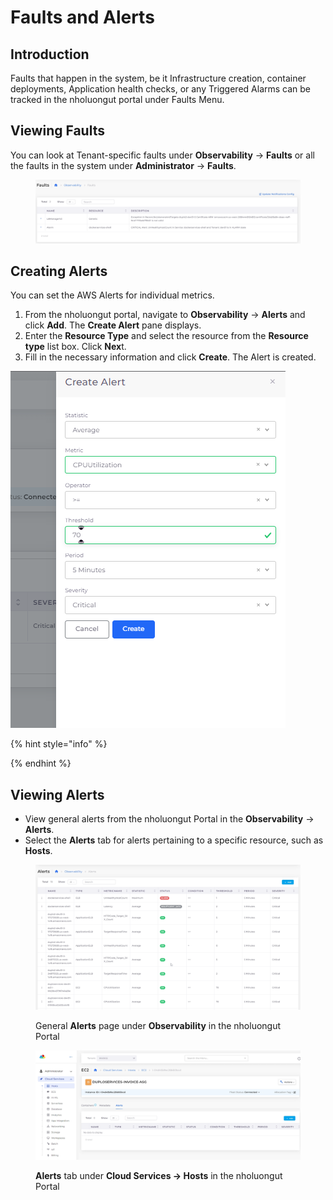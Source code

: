 # Faults and Alerts

## Introduction <a href="#id-0-toc-title" id="id-0-toc-title"></a>

Faults that happen in the system, be it Infrastructure creation, container deployments, Application health checks, or any Triggered Alarms can be tracked in the nholuongut portal under Faults Menu.

## Viewing Faults <a href="#id-1-toc-title" id="id-1-toc-title"></a>

You can look at Tenant-specific faults under **Observability** -> **Faults** or all the faults in the system under **Administrator** -> **Faults**.

<figure><img src="../../../.gitbook/assets/screenshot-nimbusweb.me-2024.02.18-15_42_22.png" alt=""><figcaption></figcaption></figure>

## Creating Alerts <a href="#id-2-toc-title" id="id-2-toc-title"></a>

You can set the AWS Alerts for individual metrics.&#x20;

1. From the nholuongut portal, navigate to **Observability** -> **Alerts** and click **Add**. The **Create Alert** pane displays.&#x20;
2. Enter the **Resource Type** and select the resource from the **Resource type** list box. Click **Nex**t.&#x20;
3. Fill in the necessary information and click **Create**. The Alert is created.

<div align="left">

<img src="../../../.gitbook/assets/image (263).png" alt="">

</div>

{% hint style="info" %}

{% endhint %}

## Viewing Alerts

* View general alerts from the nholuongut Portal in the **Observability** -> **Alerts**.
* Select the **Alerts** tab for alerts pertaining to a specific resource, such as **Hosts**.

<figure><img src="../../../.gitbook/assets/screenshot-nimbusweb.me-2024.02.18-15_44_16.png" alt=""><figcaption><p>General <strong>Alerts</strong> page under <strong>Observability</strong> in the nholuongut Portal</p></figcaption></figure>

<figure><img src="../../../.gitbook/assets/screenshot-nimbusweb.me-2024.02.18-17_31_12.png" alt=""><figcaption><p><strong>Alerts</strong> tab under <strong>Cloud Services -> Hosts</strong> in the nholuongut Portal</p></figcaption></figure>
